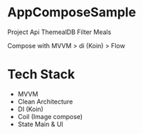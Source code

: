# AppComposeSample
Project Api ThemealDB Filter Meals

Compose with MVVM > di (Koin) > Flow 

# Tech Stack
- MVVM
- Clean Architecture
- DI (Koin)
- Coil (Image compose)
- State Main & UI
